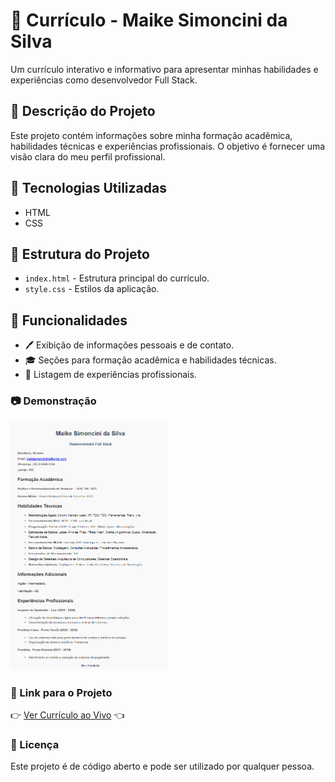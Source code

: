 # 💼 Currículo - Maike Simoncini da Silva

Um currículo interativo e informativo para apresentar minhas habilidades e experiências como desenvolvedor Full Stack.

## 📜 Descrição do Projeto

Este projeto contém informações sobre minha formação acadêmica, habilidades técnicas e experiências profissionais. O objetivo é fornecer uma visão clara do meu perfil profissional.

## 🚀 Tecnologias Utilizadas

- HTML
- CSS

## 📁 Estrutura do Projeto

- `index.html` - Estrutura principal do currículo.
- `style.css` - Estilos da aplicação.

## 🎯 Funcionalidades

- 🖊️ Exibição de informações pessoais e de contato.
- 🎓 Seções para formação acadêmica e habilidades técnicas.
- 💼 Listagem de experiências profissionais.

### 📷 Demonstração

<a><img width="50%" src="img/tela.png"></a>

### 🔗 Link para o Projeto

👉 [Ver Currículo ao Vivo](https://maike-simoncini.github.io/Curriculo-Maike-Simoncini/) 👈

### 📄 Licença

Este projeto é de código aberto e pode ser utilizado por qualquer pessoa.

